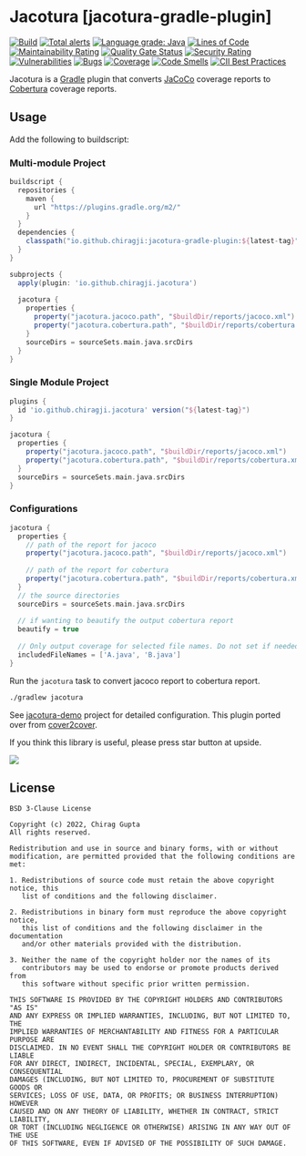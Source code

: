 Jacotura [jacotura-gradle-plugin]
======================
[![Build](https://github.com/chirag-ji/Jacotura/actions/workflows/gradle.yml/badge.svg)](https://github.com/chirag-ji/Jacotura/actions/workflows/gradle.yml)
[![Total alerts](https://img.shields.io/lgtm/alerts/g/chirag-ji/Jacotura.svg?logo=lgtm&logoWidth=18)](https://lgtm.com/projects/g/chirag-ji/Jacotura/alerts/)
[![Language grade: Java](https://img.shields.io/lgtm/grade/java/g/chirag-ji/Jacotura.svg?logo=lgtm&logoWidth=18)](https://lgtm.com/projects/g/chirag-ji/Jacotura/context:java)
[![Lines of Code](https://sonarcloud.io/api/project_badges/measure?project=chirag-ji_Jacotura&metric=ncloc)](https://sonarcloud.io/summary/new_code?id=chirag-ji_Jacotura)
[![Maintainability Rating](https://sonarcloud.io/api/project_badges/measure?project=chirag-ji_Jacotura&metric=sqale_rating)](https://sonarcloud.io/summary/new_code?id=chirag-ji_Jacotura)
[![Quality Gate Status](https://sonarcloud.io/api/project_badges/measure?project=chirag-ji_Jacotura&metric=alert_status)](https://sonarcloud.io/summary/new_code?id=chirag-ji_Jacotura)
[![Security Rating](https://sonarcloud.io/api/project_badges/measure?project=chirag-ji_Jacotura&metric=security_rating)](https://sonarcloud.io/summary/new_code?id=chirag-ji_Jacotura)
[![Vulnerabilities](https://sonarcloud.io/api/project_badges/measure?project=chirag-ji_Jacotura&metric=vulnerabilities)](https://sonarcloud.io/summary/new_code?id=chirag-ji_Jacotura)
[![Bugs](https://sonarcloud.io/api/project_badges/measure?project=chirag-ji_Jacotura&metric=bugs)](https://sonarcloud.io/summary/new_code?id=chirag-ji_Jacotura)
[![Coverage](https://sonarcloud.io/api/project_badges/measure?project=chirag-ji_Jacotura&metric=coverage)](https://sonarcloud.io/summary/new_code?id=chirag-ji_Jacotura)
[![Code Smells](https://sonarcloud.io/api/project_badges/measure?project=chirag-ji_Jacotura&metric=code_smells)](https://sonarcloud.io/summary/new_code?id=chirag-ji_Jacotura)
[![CII Best Practices](https://bestpractices.coreinfrastructure.org/projects/5516/badge)](https://bestpractices.coreinfrastructure.org/projects/5516)

Jacotura is a [Gradle](https://www.gradle.org) plugin that converts [JaCoCo](http://www.eclemma.org/jacoco/) coverage
reports to [Cobertura](http://cobertura.github.io/cobertura/) coverage reports.

Usage
-----
Add the following to buildscript:

### Multi-module Project

```groovy
buildscript {
  repositories {
    maven {
      url "https://plugins.gradle.org/m2/"
    }
  }
  dependencies {
    classpath("io.github.chiragji:jacotura-gradle-plugin:${latest-tag}")
  }
}

subprojects {
  apply(plugin: 'io.github.chiragji.jacotura')
	
  jacotura {
    properties {
      property("jacotura.jacoco.path", "$buildDir/reports/jacoco.xml")
      property("jacotura.cobertura.path", "$buildDir/reports/cobertura.xml")
    }
    sourceDirs = sourceSets.main.java.srcDirs
  }
}
```

### Single Module Project

```groovy
plugins {
  id 'io.github.chiragji.jacotura' version("${latest-tag}")
}

jacotura {
  properties {
    property("jacotura.jacoco.path", "$buildDir/reports/jacoco.xml")
    property("jacotura.cobertura.path", "$buildDir/reports/cobertura.xml")
  }
  sourceDirs = sourceSets.main.java.srcDirs
}
```

### Configurations
```groovy
jacotura {
  properties {
    // path of the report for jacoco
    property("jacotura.jacoco.path", "$buildDir/reports/jacoco.xml")
    
    // path of the report for cobertura
    property("jacotura.cobertura.path", "$buildDir/reports/cobertura.xml")
  }
  // the source directories
  sourceDirs = sourceSets.main.java.srcDirs
	
  // if wanting to beautify the output cobertura report 
  beautify = true
	
  // Only output coverage for selected file names. Do not set if needed for all files
  includedFileNames = ['A.java', 'B.java']
}
```


Run the `jacotura` task to convert jacoco report to cobertura report.
```bash
./gradlew jacotura
```

See [jacotura-demo](https://github.com/chirag-ji/Jacotura/tree/main/jacotura-demo) project for detailed configuration. This plugin ported over from [cover2cover](https://github.com/rix0rrr/cover2cover).

If you think this library is useful, please press star button at upside.

 ![](https://camo.githubusercontent.com/efeaf0e8044a05ab3058270a7ac59b56fb0f3579c0185db85629ceab28e3697c/68747470733a2f2f7068617365722e696f2f636f6e74656e742f6e6577732f323031352f30392f31303030302d73746172732e706e67) 

License
-------

	BSD 3-Clause License

	Copyright (c) 2022, Chirag Gupta
	All rights reserved.

	Redistribution and use in source and binary forms, with or without
	modification, are permitted provided that the following conditions are met:

	1. Redistributions of source code must retain the above copyright notice, this
	   list of conditions and the following disclaimer.

	2. Redistributions in binary form must reproduce the above copyright notice,
	   this list of conditions and the following disclaimer in the documentation
	   and/or other materials provided with the distribution.

	3. Neither the name of the copyright holder nor the names of its
	   contributors may be used to endorse or promote products derived from
	   this software without specific prior written permission.

	THIS SOFTWARE IS PROVIDED BY THE COPYRIGHT HOLDERS AND CONTRIBUTORS "AS IS"
	AND ANY EXPRESS OR IMPLIED WARRANTIES, INCLUDING, BUT NOT LIMITED TO, THE
	IMPLIED WARRANTIES OF MERCHANTABILITY AND FITNESS FOR A PARTICULAR PURPOSE ARE
	DISCLAIMED. IN NO EVENT SHALL THE COPYRIGHT HOLDER OR CONTRIBUTORS BE LIABLE
	FOR ANY DIRECT, INDIRECT, INCIDENTAL, SPECIAL, EXEMPLARY, OR CONSEQUENTIAL
	DAMAGES (INCLUDING, BUT NOT LIMITED TO, PROCUREMENT OF SUBSTITUTE GOODS OR
	SERVICES; LOSS OF USE, DATA, OR PROFITS; OR BUSINESS INTERRUPTION) HOWEVER
	CAUSED AND ON ANY THEORY OF LIABILITY, WHETHER IN CONTRACT, STRICT LIABILITY,
	OR TORT (INCLUDING NEGLIGENCE OR OTHERWISE) ARISING IN ANY WAY OUT OF THE USE
	OF THIS SOFTWARE, EVEN IF ADVISED OF THE POSSIBILITY OF SUCH DAMAGE.
